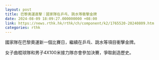 ```yaml
---
layout: post
title: 巴黎奧運直擊｜國家隊在乒乓、跳水等衝擊金牌
date: 2024-08-09 18:09:27.000000000 +08:00
link: https://news.rthk.hk/rthk/ch/component/k2/1765520-20240809.htm
categories: rthk
---
```


國家隊在巴黎奧運新一個比賽日，繼續在乒乓、跳水等項目衝擊金牌。

女子曲棍球隊和男子4X100米接力隊亦會參加決賽，爭取創造歷史。
